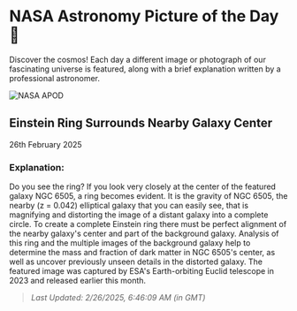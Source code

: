 
  # NASA Astronomy Picture of the Day 🌌

  Discover the cosmos! Each day a different image or photograph of our fascinating universe is featured, along with a brief explanation written by a professional astronomer.

![NASA APOD](https://apod.nasa.gov/apod/image/2502/ClusterRing_Euclid_2665.jpg)

## Einstein Ring Surrounds Nearby Galaxy Center

26th February 2025

### Explanation: 

Do you see the ring?  If you look very closely at the center of the featured galaxy NGC 6505, a ring becomes evident. It is the gravity of NGC 6505, the nearby (z = 0.042) elliptical galaxy that you can easily see, that is magnifying and distorting the image of a distant galaxy into a complete circle. To create a complete Einstein ring there must be perfect alignment of the nearby galaxy's center and part of the background galaxy. Analysis of this ring and the multiple images of the background galaxy help to determine the mass and fraction of dark matter in NGC 6505's center, as well as uncover previously unseen details in the distorted galaxy.  The featured image was captured by ESA's Earth-orbiting Euclid telescope in 2023 and released earlier this month.

> _Last Updated: 2/26/2025, 6:46:09 AM (in GMT)_
